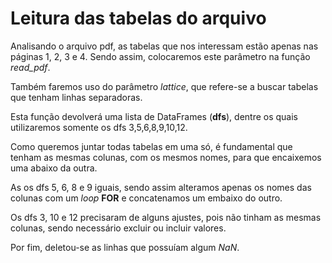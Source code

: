 # Leitura das tabelas do arquivo
Analisando o arquivo pdf, as tabelas que nos interessam estão apenas nas páginas 1, 2, 3 e 4. Sendo assim, colocaremos este parâmetro na função *read_pdf*.

Também faremos uso do parâmetro *lattice*, que refere-se a buscar tabelas que tenham linhas separadoras.

Esta função devolverá uma lista de DataFrames (**dfs**), dentre os quais utilizaremos somente os dfs 3,5,6,8,9,10,12. 

Como queremos juntar todas tabelas em uma só, é fundamental que tenham as mesmas colunas, com os mesmos nomes, para que encaixemos uma abaixo da outra.

As os dfs 5, 6, 8 e 9 iguais, sendo assim alteramos apenas os nomes das colunas com um *loop* **FOR** e concatenamos um embaixo do outro.

Os dfs 3, 10 e 12 precisaram de alguns ajustes, pois não tinham as mesmas colunas, sendo necessário excluir ou incluir valores.

Por fim, deletou-se as linhas que possuíam algum *NaN*.
